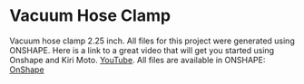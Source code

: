 # Vacuum Hose Clamp

Vacuum hose clamp 2.25 inch. All files for this project were generated using ONSHAPE. Here is a link to a great video that will get you started using Onshape and Kiri Moto. [YouTube](https://www.youtube.com/watch?v=mt2JFI3vJso). All files are available in ONSHAPE:  [OnShape](https://cad.onshape.com/documents/c3ab435f61bcc21bbd556cac/w/c1cbaf26518b004a9ae82ac1/e/3198fb38a1df3692237814ab)
